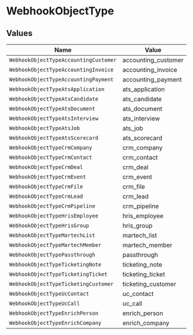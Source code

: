 # WebhookObjectType


## Values

| Name                                  | Value                                 |
| ------------------------------------- | ------------------------------------- |
| `WebhookObjectTypeAccountingCustomer` | accounting_customer                   |
| `WebhookObjectTypeAccountingInvoice`  | accounting_invoice                    |
| `WebhookObjectTypeAccountingPayment`  | accounting_payment                    |
| `WebhookObjectTypeAtsApplication`     | ats_application                       |
| `WebhookObjectTypeAtsCandidate`       | ats_candidate                         |
| `WebhookObjectTypeAtsDocument`        | ats_document                          |
| `WebhookObjectTypeAtsInterview`       | ats_interview                         |
| `WebhookObjectTypeAtsJob`             | ats_job                               |
| `WebhookObjectTypeAtsScorecard`       | ats_scorecard                         |
| `WebhookObjectTypeCrmCompany`         | crm_company                           |
| `WebhookObjectTypeCrmContact`         | crm_contact                           |
| `WebhookObjectTypeCrmDeal`            | crm_deal                              |
| `WebhookObjectTypeCrmEvent`           | crm_event                             |
| `WebhookObjectTypeCrmFile`            | crm_file                              |
| `WebhookObjectTypeCrmLead`            | crm_lead                              |
| `WebhookObjectTypeCrmPipeline`        | crm_pipeline                          |
| `WebhookObjectTypeHrisEmployee`       | hris_employee                         |
| `WebhookObjectTypeHrisGroup`          | hris_group                            |
| `WebhookObjectTypeMartechList`        | martech_list                          |
| `WebhookObjectTypeMartechMember`      | martech_member                        |
| `WebhookObjectTypePassthrough`        | passthrough                           |
| `WebhookObjectTypeTicketingNote`      | ticketing_note                        |
| `WebhookObjectTypeTicketingTicket`    | ticketing_ticket                      |
| `WebhookObjectTypeTicketingCustomer`  | ticketing_customer                    |
| `WebhookObjectTypeUcContact`          | uc_contact                            |
| `WebhookObjectTypeUcCall`             | uc_call                               |
| `WebhookObjectTypeEnrichPerson`       | enrich_person                         |
| `WebhookObjectTypeEnrichCompany`      | enrich_company                        |